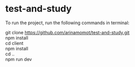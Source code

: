 # test-and-study

To run the project, run the following commands in terminal:

git clone https://github.com/arinamomot/test-and-study.git</br>
npm install </br>
cd client </br>
npm install </br>
cd .. </br>
npm run dev </br>
